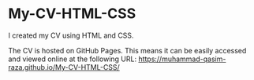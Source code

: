 # My-CV-HTML-CSS
I created my CV using HTML and CSS.

The CV is hosted on GitHub Pages. This means it can be easily accessed and viewed online at the following URL: https://muhammad-qasim-raza.github.io/My-CV-HTML-CSS/
